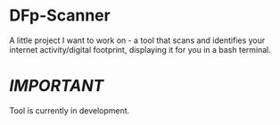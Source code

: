# DFp-Scanner
A little project I want to work on - a tool that scans and identifies your internet activity/digital footprint, displaying it for you in a bash terminal.

# *IMPORTANT*
Tool is currently in development.
